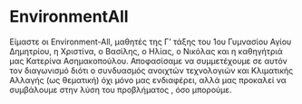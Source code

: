 # EnvironmentAll
Είμαστε οι Environment-All, μαθητές της Γ’ τάξης του  1ου Γυμνασίου Αγίου Δημητρίου, η Χριστίνα, ο Βασίλης, ο Ηλίας, ο Νικόλας και η καθηγήτριά μας Κατερίνα Ασημακοπούλου. Αποφασίσαμε να συμμετέχουμε σε αυτόν τον διαγωνισμό διότι ο συνδυασμός ανοιχτών τεχνολογιών και Κλιματικής Αλλαγής (ως θεματική) όχι μόνο μας ενδιαφέρει, αλλά μας προκαλεί να συμβάλουμε στην λύση του προβλήματος , όσο μπορούμε.
